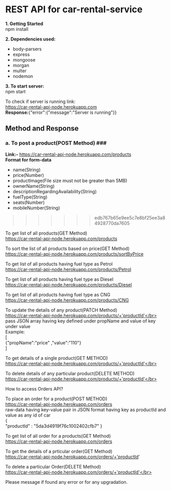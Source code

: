 # REST API for car-rental-service

**1. Getting Started**</br>
npm install


**2. Dependencies used:**</br>
 * body-parsers</br>
 * express</br>
 * mongoose</br>
 * morgan</br>
 * multer</br>
 * nodemon


**3. To start server:**</br>
npm start


To check if server is running link: </br>
https://car-rental-api-node.herokuapp.com</br>
**Response:**{"error":{"message":"Server is running"}}

## Method and Response ##

### a. To post a product(POST Method) ###</br>
**Link:-** https://car-rental-api-node.herokuapp.com/products</br>
**Format for form-data**</br>
* name(String)
* price(Number)
* productImage(File size must not be greater than 5MB)
* ownerName(String)
* descriptionRegardingAvailability(String)
* fuelType(String)
* seats(Number)
* mobileNumber(String)
>>>>>>> edb767b65e9ee5c7e8bf25ee3a84928770da7605


To get list of all products(GET Method)</br>
https://car-rental-api-node.herokuapp.com/products

To sort the list of all products based on price(GET Method)</br>
https://car-rental-api-node.herokuapp.com/products/sortByPrice

To get list of all products having fuel type as Petrol</br>
https://car-rental-api-node.herokuapp.com/products/Petrol

To get list of all products having fuel type as Diesel</br>
https://car-rental-api-node.herokuapp.com/products/Diesel</br>

To get list of all products having fuel type as CNG</br>
https://car-rental-api-node.herokuapp.com/products/CNG</br>


To update the details of any product(PATCH Method)</br>
https://car-rental-api-node.herokuapp.com/products/+'productId'</br>
pass JSON array having key defined under propName and value of key under value</br>
Example:</br>
[</br>
	{"propName":"price" ,"value":"110"} </br>
]</br>


To get details of a single product(GET METHOD)</br>
https://car-rental-api-node.herokuapp.com/products/+'productId'</br>


To delete details of any particular product(DELETE METHOD)</br>
https://car-rental-api-node.herokuapp.com/products/+'productId'</br>


How to access Orders API?</br>


To place an order for a product(POST METHOD)</br>
https://car-rental-api-node.herokuapp.com/orders</br>
raw-data having key-value pair in JSON format having key as productId and value as any id of car</br>
{</br>
	"productId" : "5da3d4919f76c1002402cfb7"
}</br>

To get list of all order for a products(GET Method)</br>
https://car-rental-api-node.herokuapp.com/orders</br>


To get the details of a prticular order(GET Method)</br>
https://car-rental-api-node.herokuapp.com/orders/+'productId'


To delete a particular Order(DELETE Method)</br>
https://car-rental-api-node.herokuapp.com/orders/+'productId'</br>


Please message if found any error or for any upgradation.
